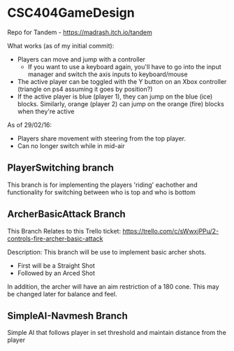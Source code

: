 # CSC404GameDesign
Repo for Tandem - https://madrash.itch.io/tandem

What works (as of my initial commit):

* Players can move and jump with a controller
  * If you want to use a keyboard again, you'll have to go into the input manager and switch the axis inputs to keyboard/mouse
* The active player can be toggled with the Y button on an Xbox controller (triangle on ps4 assuming it goes by position?)
* If the active player is blue (player 1), they can jump on the blue (ice) blocks.  Similarly, orange (player 2) can jump on the orange (fire) blocks when they're active

As of 29/02/16:

* Players share movement with steering from the top player.
* Can no longer switch while in mid-air


## PlayerSwitching branch

This branch is for implementing the players 'riding' eachother and functionality for switching between who is top and who is bottom

## ArcherBasicAttack Branch

This Branch Relates to this Trello ticket:
https://trello.com/c/sWwxjPPu/2-controls-fire-archer-basic-attack

Description:
This branch will be use to implement basic archer shots.
- First will be a Straight Shot
- Followed by an Arced Shot

In addition, the archer will have an aim restriction of a 180 cone. This may be changed later for balance and feel.

## SimpleAI-Navmesh Branch

Simple AI that follows player in set threshold and maintain distance from the player

